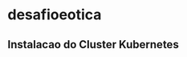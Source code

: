 # desafioeotica
Instalacao do Cluster Kubernetes
-------------------------------------------------------------------------------
